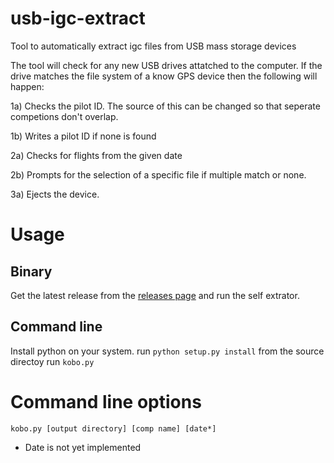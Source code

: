 # usb-igc-extract
Tool to automatically extract igc files from USB mass storage devices

The tool will check for any new USB drives attatched to the computer. If the drive matches the file system of a know GPS device then the following will happen:

1a) Checks the pilot ID. The source of this can be changed so that seperate competions don't overlap.

1b) Writes a pilot ID if none is found

2a) Checks for flights from the given date

2b) Prompts for the selection of a specific file if multiple match or none.

3a) Ejects the device.

# Usage

## Binary 
Get the latest release from the [releases page](https://github.com/robchett/usb-igc-extract/releases) and run the self extrator.

## Command line
Install python on your system.
run `python setup.py install` from the source directoy
run `kobo.py`

# Command line options
`kobo.py [output directory] [comp name] [date*]`
* Date is not yet implemented


